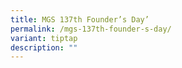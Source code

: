 ```yaml
---
title: MGS 137th Founder’s Day’
permalink: /mgs-137th-founder-s-day/
variant: tiptap
description: ""
---
```

